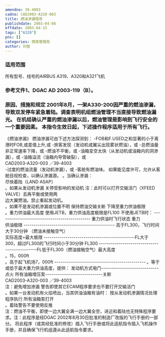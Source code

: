 ```yaml
---
amendno: 39-4003  
cadno: CAD2003-A320-003  
title: 燃油渗漏程序  
publishdate: 2003-04-08  
effdate: 2003-04-15  
tags: ["A320"]  
pns: []  
categories: 西南管理局  
author: 刘智  
---
```

  
### 适用范围  
所有型号、线号的AIRBUS A319、A320和A321飞机  
  
<!--more-->  
### 参考文件1、DGAC AD 2003-119（B）。  
  
### 原因、措施和规定 2001年8月，一架A330-200因严重的燃油渗漏，导致双发停车紧急着陆。调查表明机组燃油管理不当直接导致燃油漏光。 在机组确认严重的燃油渗漏以后，燃油管理是影响到飞行安全的一个重要因素。 本指令生效日起，下述操作程序适用于所有飞行。  
《燃油渗漏》 燃油渗漏可由下述方法探测到： -FOB和F.USED之和显著的小于离港时FOB,或差值上升,或 -旅客发现（发动机或翼尖出现雾状燃油），或 -总燃油量非正常速率下降，或 -燃油不平衡，或 -油箱变空太快（从发动机或油箱内的洞渗漏），或 -油箱溢流（油箱内导管破裂），或  
  CAD2003-A320-003    ／39-4003  
-过度的燃油流量（发动机渗漏），或 -客舱有燃油味。 如果能见度许可，允许从客舱目视检查，以确认渗漏源。 。当确认渗漏：  
尽快着陆（LAND ASAP）  
。如果从发动机渗漏  关停受影响的发动机  注：此时可以打开交输活门（XFEED VALVE）去再平衡或使用两  
边大翼燃油。禁止重起发动机。  
。如果不是发动机渗漏或位置不明 保持燃油交输关断  下降至重力供油极限  
。重力供油最大高度  使用JETB，重力供油高度极限是FL100  不使用JETB时：   ----------------------------------------------
重力供油时飞行状态 重力  
供油极限   ----------------------------------------------   高于FL300，飞行时间大于30分钟 （燃油未接触空气）        
实际高度=最大极限  ----------------------------------------------FL大于300，超过FL300的飞行时间小于30分钟 FL300   ----------------------------------------------FL低于FL300（燃油接触空气）最大高度  
 。15，000ft  
 。高于起飞机场7，000ft  ----------------------------------------------
。等于或低于最大重力供油高度，提供：    发动机方式电门-----------------------------点火    所有油箱增压泵-----------------------------关断  
  CAD2003-A320-003    ／39-4003  
   注：避免增加渗漏 警告即使其它ECAM程序要求也不要打开交输活门  
。如果一台发动机有火焰喷出，当其供油油箱有油时：    按从发动机渗漏情况处理程序执行    所有油箱泵打开  
  。着陆警告不要使用反推  
注：燃油不平衡，即使一边大翼全满一边大翼全空，进近和着陆也无特殊程序要求。注：此程序是经DGAC 2002年8月30日批准的制造厂改版的飞行手册的一部分。 将此程序（或其经批准的修改）插入飞行手册或将此适航指令插入飞机操作手册，并且确保飞行机组遵从此适航指令要求。  
